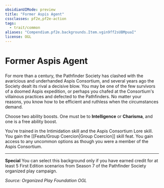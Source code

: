 ```yaml
---
obsidianUIMode: preview
title: "Former Aspis Agent"
cssclasses: pf2e,pf2e-action
tags:
  - trait/common
aliases: "Compendium.pf2e.backgrounds.Item.vgin9ff2sUBMpuaI"
license: OGL
---
```

# Former Aspis Agent

### 






For more than a century, the Pathfinder Society has clashed with the avaricious and underhanded Aspis Consortium, and several years ago the Society dealt its rival a decisive blow. You may be one of the few survivors of a doomed Aspis expedition, or perhaps you chafed at the Consortium's villainous practices and defected to the Pathfinders. No matter your reasons, you know how to be efficient and ruthless when the circumstances demand.

Choose two ability boosts. One must be to **Intelligence** or **Charisma**, and one is a free ability boost.

You're trained in the Intimidation skill and the Aspis Consortium Lore skill. You gain the [[Feats/Group Coercion|Group Coercion]] skill feat. You gain access to any uncommon options as though you were a member of the Aspis Consortium.

* * *

**Special** You can select this background only if you have earned credit for at least 5 First Edition scenarios from Season 7 of the Pathfinder Society organized play campaign.

*Source: Organized Play Foundation*
*OGL*